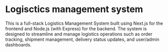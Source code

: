 #  Logisctics management system
This is a full-stack Logistics Management System built using Next.js for the frontend and Node.js (with Express) for the backend. The system is designed to streamline and manage logistics operations such as order tracking, shipment management, delivery status updates, and user/admin dashboards.
